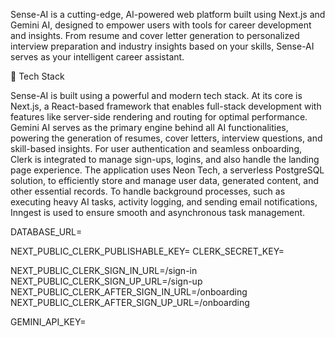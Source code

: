 Sense-AI is a cutting-edge, AI-powered web platform built using Next.js and Gemini AI, designed to empower users with tools for career development and insights. From resume and cover letter generation to personalized interview preparation and industry insights based on your skills, Sense-AI serves as your intelligent career assistant.

🧩 Tech Stack

Sense-AI is built using a powerful and modern tech stack. At its core is Next.js, a React-based framework that enables full-stack development with features like server-side rendering and routing for optimal performance. Gemini AI serves as the primary engine behind all AI functionalities, powering the generation of resumes, cover letters, interview questions, and skill-based insights. For user authentication and seamless onboarding, Clerk is integrated to manage sign-ups, logins, and also handle the landing page experience. The application uses Neon Tech, a serverless PostgreSQL solution, to efficiently store and manage user data, generated content, and other essential records. To handle background processes, such as executing heavy AI tasks, activity logging, and sending email notifications, Inngest is used to ensure smooth and asynchronous task management.


DATABASE_URL=

NEXT_PUBLIC_CLERK_PUBLISHABLE_KEY=
CLERK_SECRET_KEY=

NEXT_PUBLIC_CLERK_SIGN_IN_URL=/sign-in
NEXT_PUBLIC_CLERK_SIGN_UP_URL=/sign-up
NEXT_PUBLIC_CLERK_AFTER_SIGN_IN_URL=/onboarding
NEXT_PUBLIC_CLERK_AFTER_SIGN_UP_URL=/onboarding

GEMINI_API_KEY=
```
